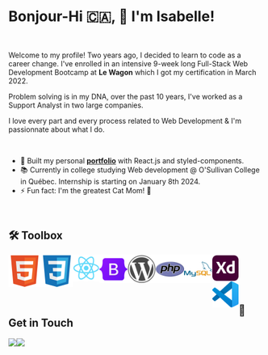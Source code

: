 # Bonjour-Hi 🇨🇦󠁣󠁡󠁱, 👋 I'm Isabelle!

<br>

Welcome to my profile! Two years ago, I decided to learn to code as a career change. I've enrolled in an intensive 9-week long Full-Stack Web Development Bootcamp at **Le Wagon** which I got my certification in March 2022. 

Problem solving is in my DNA, over the past 10 years, I've worked as a Support Analyst in two large companies.

I love every part and every process related to Web Development & I'm passionnate about what I do.



<br>

- 🎨  Built my personal [**portfolio**](https://isabellevall.com) with React.js and styled-components.
- 📚  Currently in college studying Web development @ O'Sullivan College in Québec. Internship is starting on January 8th 2024.
- ⚡  Fun fact: I'm the greatest Cat Mom! 🐾

<br>

## 🛠️ Toolbox


<img align="left" alt="HTML" width="64px" src="https://github.com/devicons/devicon/blob/v2.15.1/icons/html5/html5-original.svg" />
<img align="left" alt="CSS" width="64px" src="https://github.com/devicons/devicon/blob/v2.15.1/icons/css3/css3-original.svg" />
<img align="left" alt="ReactJS" width="52px" src="https://github.com/devicons/devicon/blob/v2.15.1/icons/react/react-original.svg" />
<img align="left" alt="Bootstrap" width="56px" src="https://github.com/devicons/devicon/blob/v2.15.1/icons/bootstrap/bootstrap-original.svg" />
<img align="left" alt="WordPress" width="56px" src="https://github.com/devicons/devicon/blob/v2.15.1/icons/wordpress/wordpress-plain.svg" />
<img align="left" alt="PHP" width="56px" src="https://github.com/devicons/devicon/blob/v2.15.1/icons/php/php-original.svg" />
<img align="left" alt="MySQL" width="56px" src="https://github.com/devicons/devicon/blob/v2.15.1/icons/mysql/mysql-original-wordmark.svg" />
<img align="left" alt="Adobe XD" width="52px" src="https://github.com/devicons/devicon/blob/v2.15.1/icons/xd/xd-plain.svg" />
<img align="left" alt="VSCode" width="52px" src="https://github.com/devicons/devicon/blob/v2.15.1/icons/vscode/vscode-original.svg" />


<br>
<br>
<br>
<br>

## 📇 Get in Touch

<a href="https://www.linkedin.com/in/isabelle-vallerand/">
  <img align="left" src="https://img.shields.io/badge/LinkedIn-0077B5?style=for-the-badge&logo=linkedin&logoColor=white" />
<a/>
<a href="https://twitter.com/IzabelVall">
  <img align="left" src="https://img.shields.io/badge/Twitter-1DA1F2?style=for-the-badge&logo=twitter&logoColor=white" />
<a/>
  
 

          

          
          
          
          

